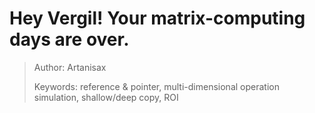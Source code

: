 # Hey Vergil! Your matrix-computing days are over.

> Author: Artanisax
>
> Keywords: reference & pointer, multi-dimensional operation simulation, shallow/deep copy, ROI
